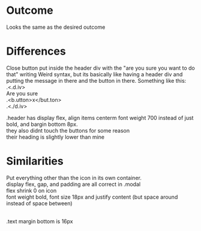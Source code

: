 # Outcome
Looks the same as the desired outcome

# Differences
Close button put inside the header div with the "are you sure you want to do that" writing
Weird syntax, but its basically like having a header div and putting the message in there and the button in there.
Something like this: <br>
.<.d.iv> <br>
    Are you sure <br>
    .<b.utton>x</but.ton> <br>
.<./d.iv> <br>

.header has display flex, align items centerm font weight 700 instead of just bold, and bargin bottom 8px.
<br> they also didnt touch the buttons for some reason
<br> their heading is slightly lower than mine

# Similarities
Put everything other than the icon in its own container. <br>
display flex, gap, and padding are all correct in .modal <br>
flex shrink 0 on icon <br>
font weight bold, font size 18px and justify content (but space around instead of space between)

<br>
.text margin bottom is 16px
